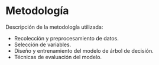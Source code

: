 # Metodología

Descripción de la metodología utilizada:
- Recolección y preprocesamiento de datos.
- Selección de variables.
- Diseño y entrenamiento del modelo de árbol de decisión.
- Técnicas de evaluación del modelo.
